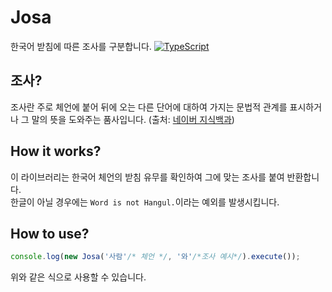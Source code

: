 # Josa
한국어 받침에 따른 조사를 구분합니다.
[![TypeScript](https://img.shields.io/badge/Built%20with-Typescript-informational?logo=typescript)](https://www.typescriptlang.org/)
## 조사?
조사란 주로 체언에 붙어 뒤에 오는 다른 단어에 대하여 가지는 문법적 관계를 표시하거나 그 말의 뜻을 도와주는 품사입니다.
(출처: [네이버 지식백과](https://terms.naver.com/entry.nhn?docId=548582&cid=46674&categoryId=46674))
## How it works?
이 라이브러리는 한국어 체언의 받침 유무를 확인하여 그에 맞는 조사를 붙여 반환합니다.<br />
한글이 아닐 경우에는 ```Word is not Hangul.```이라는 예외를 발생시킵니다.
## How to use?
```typescript
console.log(new Josa('사람'/* 체언 */, '와'/*조사 예시*/).execute());
```
위와 같은 식으로 사용할 수 있습니다.
